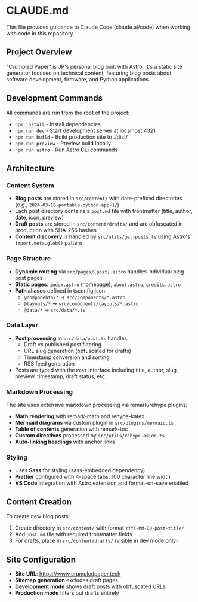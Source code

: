 # CLAUDE.md

This file provides guidance to Claude Code (claude.ai/code) when working with code in this repository.

## Project Overview

"Crumpled Paper" is JP's personal blog built with Astro. It's a static site generator focused on technical content, featuring blog posts about software development, firmware, and Python applications.

## Development Commands

All commands are run from the root of the project:

- `npm install` - Install dependencies
- `npm run dev` - Start development server at localhost:4321
- `npm run build` - Build production site to ./dist/
- `npm run preview` - Preview build locally
- `npm run astro` - Run Astro CLI commands

## Architecture

### Content System

- **Blog posts** are stored in `src/content/` with date-prefixed directories (e.g., `2024-03-16-portable-python-app-1/`)
- Each post directory contains a `post.md` file with frontmatter (title, author, date, icon, preview)
- **Draft posts** are stored in `src/content/drafts/` and are obfuscated in production with SHA-256 hashes
- **Content discovery** is handled by `src/utils/get-posts.ts` using Astro's `import.meta.glob()` pattern

### Page Structure

- **Dynamic routing** via `src/pages/[post].astro` handles individual blog post pages
- **Static pages**: `index.astro` (homepage), `about.astro`, `credits.astro`
- **Path aliases** defined in tsconfig.json:
    - `@components/*` → `src/components/*.astro`
    - `@layouts/*` → `src/components/layouts/*.astro`
    - `@data/*` → `src/data/*.ts`

### Data Layer

- **Post processing** in `src/data/post.ts` handles:
    - Draft vs published post filtering
    - URL slug generation (obfuscated for drafts)
    - Timestamp conversion and sorting
    - RSS feed generation
- Posts are typed with the `Post` interface including title, author, slug, preview, timestamp, draft status, etc.

### Markdown Processing

The site uses extensive markdown processing via remark/rehype plugins:

- **Math rendering** with remark-math and rehype-katex
- **Mermaid diagrams** via custom plugin in `src/plugins/mermaid.ts`
- **Table of contents** generation with remark-toc
- **Custom directives** processed by `src/utils/rehype-aside.ts`
- **Auto-linking headings** with anchor links

### Styling

- Uses **Sass** for styling (sass-embedded dependency)
- **Prettier** configured with 4-space tabs, 100 character line width
- **VS Code** integration with Astro extension and format-on-save enabled

## Content Creation

To create new blog posts:

1. Create directory in `src/content/` with format `YYYY-MM-DD-post-title/`
2. Add `post.md` file with required frontmatter fields
3. For drafts, place in `src/content/drafts/` (visible in dev mode only)

## Site Configuration

- **Site URL**: https://www.crumpledpaper.tech
- **Sitemap generation** excludes draft pages
- **Development mode** shows draft posts with obfuscated URLs
- **Production mode** filters out drafts entirely
